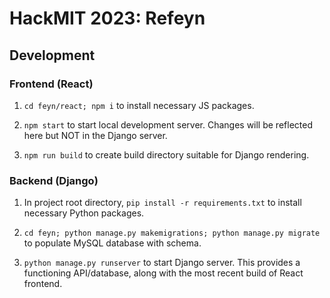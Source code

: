 # HackMIT 2023: Refeyn

## Development

### Frontend (React)

1. `cd feyn/react; npm i` to install necessary JS packages.

2. `npm start` to start local development server. Changes will be reflected here but NOT in the Django server.

3. `npm run build` to create build directory suitable for Django rendering.

### Backend (Django)

1. In project root directory, `pip install -r requirements.txt` to install necessary Python packages.

2. `cd feyn; python manage.py makemigrations; python manage.py migrate` to populate MySQL database with schema.

3. `python manage.py runserver` to start Django server. This provides a functioning API/database, along with the most recent build of React frontend.
